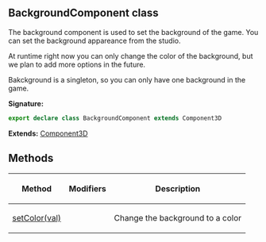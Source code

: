 
## BackgroundComponent class

The background component is used to set the background of the game. You can set the background appareance from the studio.

At runtime right now you can only change the color of the background, but we plan to add more options in the future.

Bakckground is a singleton, so you can only have one background in the game.

**Signature:**

```typescript
export declare class BackgroundComponent extends Component3D 
```
**Extends:** [Component3D](/reference/component3d.md)

## Methods

<table><thead><tr><th>

Method


</th><th>

Modifiers


</th><th>

Description


</th></tr></thead>
<tbody><tr><td>

[setColor(val)](/reference/backgroundcomponent/setcolor.md)


</td><td>


</td><td>

Change the background to a color


</td></tr>
</tbody></table>

